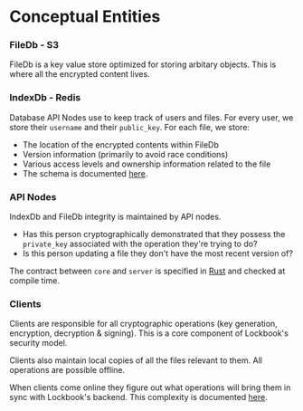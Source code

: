 # Conceptual Entities

### FileDb - S3

FileDb is a key value store optimized for storing arbitary objects. This is where all the encrypted content lives.

### IndexDb - Redis

Database API Nodes use to keep track of users and files. For every user, we store their `username` and their `public_key`. For each file, we store:

+ The location of the encrypted contents within FileDb
+ Version information (primarily to avoid race conditions)
+ Various access levels and ownership information related to the file
+ The schema is documented [here](redis-schema.md).

### API Nodes 

IndexDb and FileDb integrity is maintained by API nodes.

+ Has this person cryptographically demonstrated that they possess the `private_key` associated with the operation they're trying to do?
+ Is this person updating a file they don't have the most recent version of?

The contract between `core` and `server` is specified in [Rust](https://github.com/lockbook/lockbook/blob/master/core/src/model/api.rs) and checked at compile time.

### Clients

Clients are responsible for all cryptographic operations (key generation, encryption, decryption & signing). This is a core component of Lockbook's security model.

Clients also maintain local copies of all the files relevant to them. All operations are possible offline.

When clients come online they figure out what operations will bring them in sync with Lockbook's backend. This complexity is documented [here](sync.md).
